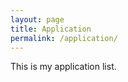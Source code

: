 ```yaml
---
layout: page
title: Application
permalink: /application/
---
```


This is my application list.

[QuickLancher]: https://github.com/zhaojunlucky/broken_heart/tree/master/C%23/Projects/Tools/QuickLauncher
